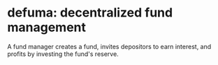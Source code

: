 # defuma: decentralized fund management
A fund manager creates a fund, invites depositors to earn interest, and profits by investing the fund's reserve.
